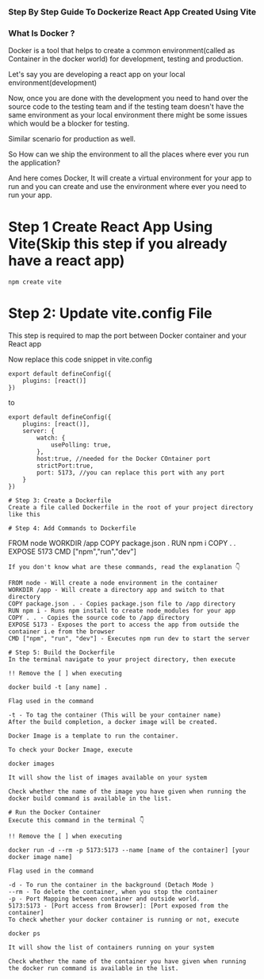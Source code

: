 ### Step By Step Guide To Dockerize React App Created Using Vite

### What Is Docker ?
Docker is a tool that helps to create a common environment(called as Container in the docker world) for development, testing and production.

Let's say you are developing a react app on your local environment(development)

Now, once you are done with the development you need to hand over the source code to the testing team and if the testing team doesn't have the same environment as your local environment there might be some issues which would be a blocker for testing.

Similar scenario for production as well.

So How can we ship the environment to all the places where ever you run the application?

And here comes Docker, It will create a virtual environment for your app to run and you can create and use the environment where ever you need to run your app.

# Step 1 Create React App Using Vite(Skip this step if you already have a react app)

```
npm create vite
```
# Step 2: Update vite.config File
This step is required to map the port between Docker container and your React app

Now replace this code snippet in vite.config
```
export default defineConfig({
    plugins: [react()]
})
```
to 

```
export default defineConfig({
    plugins: [react()],
    server: {
        watch: {
            usePolling: true,
        },
        host:true, //needed for the Docker COntainer port
        strictPort:true,
        port: 5173, //you can replace this port with any port 
    }
})

# Step 3: Create a Dockerfile
Create a file called Dockerfile in the root of your project directory like this

# Step 4: Add Commands to Dockerfile

```
FROM node
WORKDIR /app
COPY package.json .
RUN npm i
COPY . .
EXPOSE 5173
CMD ["npm","run","dev"]
```
If you don't know what are these commands, read the explanation 👇

FROM node - Will create a node environment in the container
WORKDIR /app - Will create a directory app and switch to that directory
COPY package.json . - Copies package.json file to /app directory
RUN npm i - Runs npm install to create node_modules for your app
COPY . . - Copies the source code to /app directory
EXPOSE 5173 - Exposes the port to access the app from outside the container i.e from the browser
CMD ["npm", "run", "dev"] - Executes npm run dev to start the server

# Step 5: Build the Dockerfile
In the terminal navigate to your project directory, then execute

!! Remove the [ ] when executing

docker build -t [any name] .

Flag used in the command

-t - To tag the container (This will be your container name)
After the build completion, a docker image will be created.

Docker Image is a template to run the container.

To check your Docker Image, execute

docker images

It will show the list of images available on your system

Check whether the name of the image you have given when running the docker build command is available in the list.

# Run the Docker Container
Execute this command in the terminal 👇

!! Remove the [ ] when executing

docker run -d --rm -p 5173:5173 --name [name of the container] [your docker image name]

Flag used in the command

-d - To run the container in the background (Detach Mode )
--rm - To delete the container, when you stop the container
-p - Port Mapping between container and outside world.
5173:5173 - [Port access from Browser]: [Port exposed from the container]
To check whether your docker container is running or not, execute

docker ps

It will show the list of containers running on your system

Check whether the name of the container you have given when running the docker run command is available in the list.
